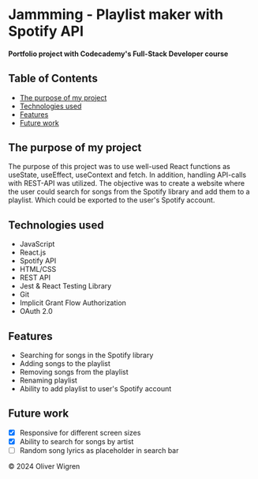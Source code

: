 # Jammming - Playlist maker with Spotify API
#### Portfolio project with Codecademy's Full-Stack Developer course

## Table of Contents
- [The purpose of my project](#purpose)
- [Technologies used](#tech)
- [Features](#features)
- [Future work](#future)

## The purpose of my project <a name="purpose"></a>
The purpose of this project was to use well-used React functions as useState, useEffect, useContext and fetch. In addition, handling API-calls with REST-API was utilized. The objective was to create a website where the user could search for songs from the Spotify library and add them to a playlist. Which could be exported to the user's Spotify account.

## Technologies used <a name="tech"></a>
- JavaScript
- React.js
- Spotify API
- HTML/CSS
- REST API
- Jest & React Testing Library
- Git
- Implicit Grant Flow Authorization
- OAuth 2.0

## Features <a name="features"></a>
- Searching for songs in the Spotify library
- Adding songs to the playlist
- Removing songs from the playlist
- Renaming playlist
- Ability to add playlist to user's Spotify account

## Future work <a name="future"></a>
- [x] Responsive for different screen sizes
- [x] Ability to search for songs by artist
- [ ] Random song lyrics as placeholder in search bar

&copy; 2024 Oliver Wigren

